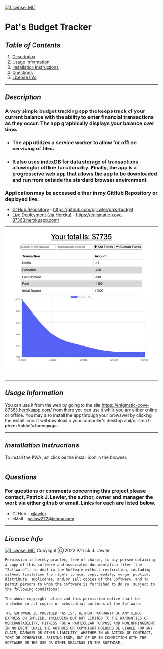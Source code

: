 
 [![License: MIT](https://img.shields.io/badge/License-MIT-yellow.svg)](https://opensource.org/licenses/MIT)
 # Pat's Budget Tracker
 ## *Table of Contents*
1. [Description](#description)
2. [Usage Information](#usage-information)
3. [Installation Instructions](#installation-instructions)
4. [Questions](#questions)
5. [License Info](#license-info)

 _ _ _
 ## *Description*
 ### A very simple budget tracking app the keeps track of your current balance with the ability to enter financial transactions as they occur. The app graphically displays your balance over time.  
 
 - ### The app utilizes a service worker to allow for offline servicing of files.  
 
 - ### It also uses indexDB for data storage of transactions allowingfor offline functionality. Finally, the app is a progresseive web app that allows the app to be downloaded and run from outside the stardard browser environment.

 ### Application may be accessed either in my GitHub Repository or deployed live.

 - [GitHub Repository](https://github.com/pjlawler/pats-budget) - https://github.com/pjlawler/pats-budget
 - [Live Deployment (via Heroku)](https://enigmatic-cove-87363.herokuapp.com/) - https://enigmatic-cove-87363.herokuapp.com/
 _ _ _  

 ![Screen Shot](/screenshots/screen-shot.png)
 _ _ _
 ## *Usage Information*
  You can use it from the web by going to the site https://enigmatic-cove-87363.herokuapp.com/ from there you can use it while you are either online or offline.  You may also install the app through your browswer by clicking the install icon.  It will download o your computer's desktop and/or smart-phone/tablet's homepage.
  - - -
 ## *Installation Instructions*
  To install the PWA just click on the install icon in the browser.
  - - -
  
 ## *Questions*
 ###   For questions or comments concerning this project please contact, Patrick J. Lawler, the author, owner and manager the work via either github or email. Links for each are listed below.
 - GitHub - [pjlawler](https://github.com/pjlawler) 
 - eMail - patlaw777@icloud.com
 _ _ _
 ## *License Info*
  [![License: MIT](https://img.shields.io/badge/License-MIT-yellow.svg)](https://opensource.org/licenses/MIT)  Copyright Ⓒ 2022 Patrick J. Lawler
      
    Permission is hereby granted, free of charge, to any person obtaining a copy of this software and associated documentation files (the "Software"), to deal in the Software without restriction, including without limitation the rights to use, copy, modify, merge, publish, distribute, sublicense, and/or sell copies of the Software, and to permit persons to whom the Software is furnished to do so, subject to the following conditions:
    
    The above copyright notice and this permission notice shall be included in all copies or substantial portions of the Software.
    
    THE SOFTWARE IS PROVIDED "AS IS", WITHOUT WARRANTY OF ANY KIND, EXPRESS OR IMPLIED, INCLUDING BUT NOT LIMITED TO THE WARRANTIES OF MERCHANTABILITY, FITNESS FOR A PARTICULAR PURPOSE AND NONINFRINGEMENT. IN NO EVENT SHALL THE AUTHORS OR COPYRIGHT HOLDERS BE LIABLE FOR ANY CLAIM, DAMAGES OR OTHER LIABILITY, WHETHER IN AN ACTION OF CONTRACT, TORT OR OTHERWISE, ARISING FROM, OUT OF OR IN CONNECTION WITH THE SOFTWARE OR THE USE OR OTHER DEALINGS IN THE SOFTWARE.